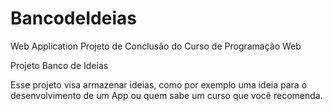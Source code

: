 # BancodeIdeias
Web Application 
Projeto de Conclusão do Curso de Programação Web

Projeto Banco de Ideias

Esse projeto visa armazenar ideias, como por exemplo uma ideia para o desenvolvimento de um App ou quem sabe um curso que você recomenda.
